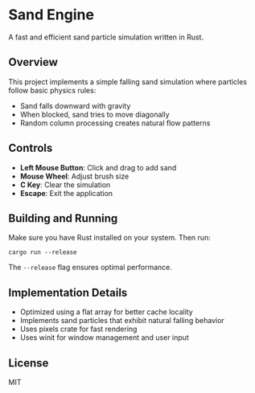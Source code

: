 # Sand Engine

A fast and efficient sand particle simulation written in Rust.

## Overview

This project implements a simple falling sand simulation where particles follow basic physics rules:
- Sand falls downward with gravity
- When blocked, sand tries to move diagonally
- Random column processing creates natural flow patterns

## Controls

- **Left Mouse Button**: Click and drag to add sand
- **Mouse Wheel**: Adjust brush size
- **C Key**: Clear the simulation
- **Escape**: Exit the application

## Building and Running

Make sure you have Rust installed on your system. Then run:

```
cargo run --release
```

The `--release` flag ensures optimal performance.

## Implementation Details

- Optimized using a flat array for better cache locality
- Implements sand particles that exhibit natural falling behavior
- Uses pixels crate for fast rendering
- Uses winit for window management and user input

## License

MIT
